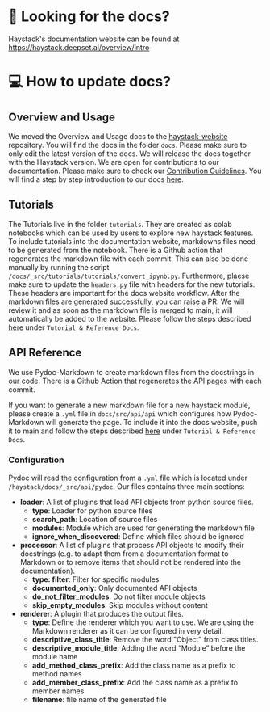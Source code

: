 # :ledger: Looking for the docs?

Haystack's documentation website can be found at https://haystack.deepset.ai/overview/intro

# :computer: How to update docs?

## Overview and Usage

We moved the Overview and Usage docs to the [haystack-website](https://github.com/deepset-ai/haystack-website) repository. You will find the docs in the folder `docs`. Please make sure to only edit the latest version of the docs. We will release the docs together with the Haystack version. 
We are open for contributions to our documentation. Please make sure to check our [Contribution Guidelines](https://github.com/deepset-ai/haystack/blob/main/CONTRIBUTING.md). You will find a step by step introduction to our docs [here](https://github.com/deepset-ai/haystack-website/tree/source).

## Tutorials

The Tutorials live in the folder `tutorials`. 
They are created as colab notebooks which can be used by users to explore new haystack features. 
To include tutorials into the documentation website, markdowns files need to be generated from the notebook. 
There is a Github action that regenerates the markdown file with each commit. 
This can also be done manually by running the script `/docs/_src/tutorials/tutorials/convert_ipynb.py`. 
Furthermore, plaese make sure to update the `headers.py` file with headers for the new tutorials. 
These headers are important for the docs website workflow. 
After the markdown files are generated successfully, you can raise a PR. 
We will review it and as soon as the markdown file is merged to main, it will automatically be added to the website. 
Please follow the steps described [here](https://github.com/deepset-ai/haystack-website/tree/source) under `Tutorial & Reference Docs`. 

## API Reference 

We use Pydoc-Markdown to create markdown files from the docstrings in our code. 
There is a Github Action that regenerates the API pages with each commit.


If you want to generate a new markdown file for a new haystack module, 
please create a `.yml` file in `docs/src/api/api` which configures how Pydoc-Markdown will generate the page. 
To include it into the docs website, push it to main and follow the steps described 
[here](https://github.com/deepset-ai/haystack-website/tree/source) under `Tutorial & Reference Docs`. 

### Configuration

Pydoc will read the configuration from a `.yml` file which is located under `/haystack/docs/_src/api/pydoc`. Our files contains three main sections:

- **loader**: A list of plugins that load API objects from python source files.
    - **type**: Loader for python source files
    - **search_path**: Location of source files 
    - **modules**: Module which are used for generating the markdown file
    - **ignore_when_discovered**: Define which files should be ignored
- **processor**: A list of plugins that process API objects to modify their docstrings (e.g. to adapt them from a documentation format to Markdown or to remove items that should not be rendered into the documentation).
    - **type: filter**: Filter for specific modules
    - **documented_only**: Only documented API objects
    - **do_not_filter_modules**: Do not filter module objects
    - **skip_empty_modules**: Skip modules without content
- **renderer**: A plugin that produces the output files.
    - **type**: Define the renderer which you want to use. We are using the Markdown renderer as it can be configured in very detail.
    - **descriptive_class_title**: Remove the word "Object" from class titles. 
    - **descriptive_module_title**:  Adding the word “Module” before the module name
    - **add_method_class_prefix**: Add the class name as a prefix to method names
    - **add_member_class_prefix**: Add the class name as a prefix to member names
    - **filename**: file name of the generated file